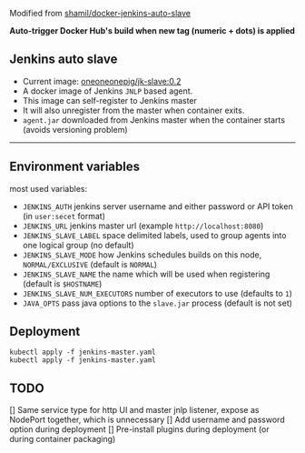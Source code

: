 
Modified from [shamil/docker-jenkins-auto-slave](https://github.com/shamil/docker-jenkins-auto-slave)

**Auto-trigger Docker Hub's build when new tag (numeric + dots) is applied**

## Jenkins auto slave

* Current image: [oneoneonepig/jk-slave:0.2](https://hub.docker.com/repository/docker/oneoneonepig/jk-slave)
* A docker image of Jenkins `JNLP` based agent.
* This image can self-register to Jenkins master
* It will also unregister from the master when container exits.
* `agent.jar` downloaded from Jenkins master when the container starts (avoids versioning problem)

***

## Environment variables

most used variables:
- `JENKINS_AUTH` jenkins server username and either password or API token (in `user:secet` format)
- `JENKINS_URL` jenkins master url (example `http://localhost:8080`)
- `JENKINS_SLAVE_LABEL` space delimited labels, used to group agents into one logical group (no default)
- `JENKINS_SLAVE_MODE` how Jenkins schedules builds on this node, `NORMAL/EXCLUSIVE` (default is `NORMAL`)
- `JENKINS_SLAVE_NAME` the name which will be used when registering (default is `$HOSTNAME`)
- `JENKINS_SLAVE_NUM_EXECUTORS` number of executors to use (defaults to `1`)
- `JAVA_OPTS` pass java options to the `slave.jar` process (default is not set)

## Deployment

```
kubectl apply -f jenkins-master.yaml
kubectl apply -f jenkins-master.yaml
```

## TODO
[] Same service type for http UI and master jnlp listener, expose as NodePort together, which is unnecessary
[] Add username and password option during deployment
[] Pre-install plugins during deployment (or during container packaging)
